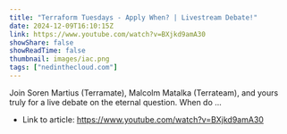 ```yaml
---
title: "Terraform Tuesdays - Apply When? | Livestream Debate!"
date: 2024-12-09T16:10:15Z
link: https://www.youtube.com/watch?v=BXjkd9amA30
showShare: false
showReadTime: false
thumbnail: images/iac.png
tags: ["nedinthecloud.com"]
---
```

Join Soren Martius (Terramate), Malcolm Matalka (Terrateam), and yours truly for a live debate on the eternal question. When do ...

- Link to article: https://www.youtube.com/watch?v=BXjkd9amA30